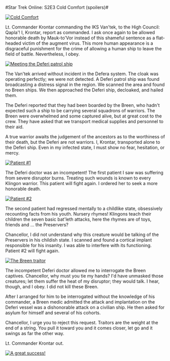 #Star Trek Online: S2E3 Cold Comfort (spoilers)#

[![](http://westkarana.com/wp-content/uploads/2010/09/GameClient-2010-09-11-16-55-05-27-480x292.jpg "Cold Comfort")](http://westkarana.com/wp-content/uploads/2010/09/GameClient-2010-09-11-16-55-05-27.jpg)

Lt. Commander Krontar commanding the IKS Van'tek, to the High Council: Qapla'! I, Krontar, report as commanded. I ask once again to be allowed honorable death by Mauk-to'Vor instead of this shameful sentence as a flat-headed victim of the augment virus. This more human appearance is a disgraceful punishment for the crime of allowing a human ship to leave the field of battle. Nevertheless, I obey.

[![](http://westkarana.com/wp-content/uploads/2010/09/GameClient-2010-09-11-16-55-52-31-480x384.jpg "Meeting the Deferi patrol ship")](http://westkarana.com/wp-content/uploads/2010/09/GameClient-2010-09-11-16-55-52-31.jpg)

The Van'tek arrived without incident in the Defera system. The cloak was operating perfectly; we were not detected. A Deferi patrol ship was found broadcasting a distress signal in the region. We scanned the area and found no Breen ships. We then approached the Deferi ship, decloaked, and hailed them.

The Deferi reported that they had been boarded by the Breen, who hadn't expected such a ship to be carrying several squadrons of warriors. The Breen were overwhelmed and some captured alive, but at great cost to the crew. They have asked that we transport medical supplies and personnel to their aid.

A true warrior awaits the judgement of the ancestors as to the worthiness of their death, but the Deferi are not warriors. I, Krontar, transported alone to the Deferi ship. Even in my infected state, I must show no fear, hesitation, or mercy.

[![](http://westkarana.com/wp-content/uploads/2010/09/GameClient-2010-09-11-16-58-27-08-480x384.jpg "Patient #1")](http://westkarana.com/wp-content/uploads/2010/09/GameClient-2010-09-11-16-58-27-08.jpg)

The Deferi doctor was an incompetent! The first patient I saw was suffering from severe disruptor burns. Treating such wounds is known to every Klingon warrior. This patient will fight again. I ordered her to seek a more honorable death.

[![](http://westkarana.com/wp-content/uploads/2010/09/GameClient-2010-09-11-16-59-54-69-480x385.jpg "Patient #2")](http://westkarana.com/wp-content/uploads/2010/09/GameClient-2010-09-11-16-59-54-69.jpg)

The second patient had regressed mentally to a childlike state, obsessively recounting facts from his youth. Nursery rhymes! Klingons teach their children the seven basic bat'leth attacks, here the rhymes are of toys, friends and ... the Preservers?

Chancellor, I did not understand why this creature would be talking of the Preservers in his childish state. I scanned and found a cortical implant responsible for his insanity. I was able to interfere with its functioning. Patient #2 will fight again.

[![](http://westkarana.com/wp-content/uploads/2010/09/GameClient-2010-09-11-17-02-32-59-480x385.jpg "The Breen traitor")](http://westkarana.com/wp-content/uploads/2010/09/GameClient-2010-09-11-17-02-32-59.jpg)

The incompetent Deferi doctor allowed me to interrogate the Breen captives. Chancellor, why must you tie my hands? I'd have unmasked those creatures; let them suffer the heat of my disruptor; they would talk. I hear, though, and I obey. I did not kill these Breen.

After I arranged for him to be interrogated without the knowledge of his commander, a Breen medic admitted the attack and implantation on the Deferi vessel was a dishonorable attack on a civilian ship. He then asked for asylum for himself and several of his cohorts.

Chancellor, I urge you to reject this request. Traitors are the weight at the end of a string. You pull it toward you and it comes closer, let go and it swings as far the other way.

Lt. Commander Krontar out.

[![](http://westkarana.com/wp-content/uploads/2010/09/GameClient-2010-09-11-17-05-46-05-480x311.jpg "A great success!")](http://westkarana.com/wp-content/uploads/2010/09/GameClient-2010-09-11-17-05-46-05.jpg)

